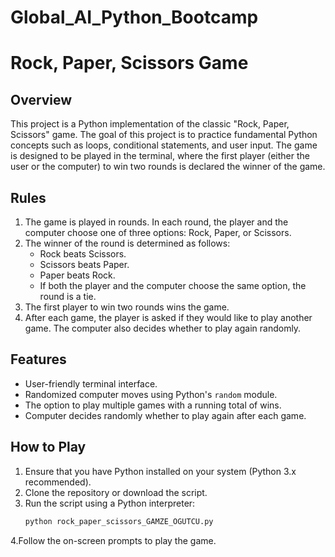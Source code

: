 # Global_AI_Python_Bootcamp

# Rock, Paper, Scissors Game

## Overview

This project is a Python implementation of the classic "Rock, Paper, Scissors" game. The goal of this project is to practice fundamental Python concepts such as loops, conditional statements, and user input. The game is designed to be played in the terminal, where the first player (either the user or the computer) to win two rounds is declared the winner of the game.

## Rules

1. The game is played in rounds. In each round, the player and the computer choose one of three options: Rock, Paper, or Scissors.
2. The winner of the round is determined as follows:
   - Rock beats Scissors.
   - Scissors beats Paper.
   - Paper beats Rock.
   - If both the player and the computer choose the same option, the round is a tie.
3. The first player to win two rounds wins the game.
4. After each game, the player is asked if they would like to play another game. The computer also decides whether to play again randomly.

## Features

- User-friendly terminal interface.
- Randomized computer moves using Python's `random` module.
- The option to play multiple games with a running total of wins.
- Computer decides randomly whether to play again after each game.

## How to Play

1. Ensure that you have Python installed on your system (Python 3.x recommended).
2. Clone the repository or download the script.
3. Run the script using a Python interpreter:
   ```bash
   python rock_paper_scissors_GAMZE_OGUTCU.py  
 4.Follow the on-screen prompts to play the game.
